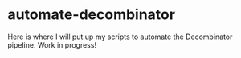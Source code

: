 # automate-decombinator
Here is where I will put up my scripts to automate the Decombinator pipeline. Work in progress!
